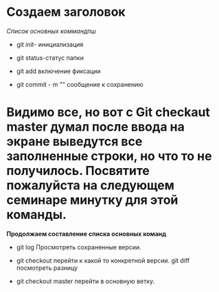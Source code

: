 # Создаем заголовок #

*Список основных коммандпш*

* git init- инициализация

* git status-статус папки 

* git add включение фиксации

* git commit - m ""  сообщение к сохранению

# Видимо все, но вот с Git checkaut master думал после ввода на экране выведутся все заполненные строки, но что то не получилось. Посвятите пожалуйста на следующем семинаре минутку для этой команды.  

__Продолжаем составление списка основных команд__

* git log Просмотреть сохраненные версии.

* git checkout перейти к какой то конкретной версии. git diff посмотреть разницу

* git checkout master перейти в основную ветку.